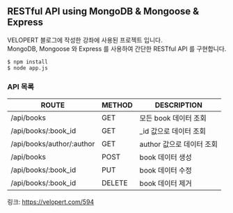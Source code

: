 ## RESTful API using MongoDB & Mongoose & Express
VELOPERT 블로그에 작성한 강좌에 사용된 프로젝트 입니다.  
MongoDB, Mongoose 와 Express 를 사용하여 간단한 RESTful API 를 구현합니다.  

```
$ npm install
$ node app.js
```

### API 목록
| ROUTE                     | METHOD | DESCRIPTION               |
|---------------------------|--------|---------------------------|
| /api/books                | GET    | 모든 book 데이터 조회     |
| /api/books/:book_id       | GET    | _id 값으로 데이터 조회    |
| /api/books/author/:author | GET    | author 값으로 데이터 조회 |
| /api/books                | POST   | book 데이터 생성          |
| /api/books/:book_id       | PUT    | book 데이터 수정          |
| /api/books/:book_id       | DELETE | book 데이터 제거          |

링크: https://velopert.com/594

